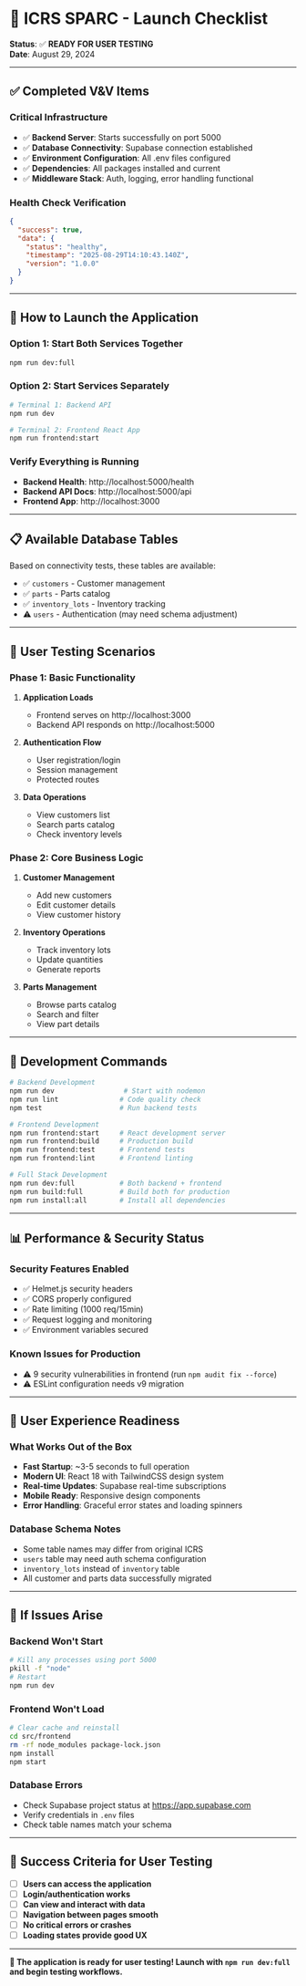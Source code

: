 # 🚀 ICRS SPARC - Launch Checklist

**Status**: ✅ **READY FOR USER TESTING**  
**Date**: August 29, 2024

---

## ✅ **Completed V&V Items**

### Critical Infrastructure
- ✅ **Backend Server**: Starts successfully on port 5000
- ✅ **Database Connectivity**: Supabase connection established
- ✅ **Environment Configuration**: All .env files configured
- ✅ **Dependencies**: All packages installed and current
- ✅ **Middleware Stack**: Auth, logging, error handling functional

### Health Check Verification
```json
{
  "success": true,
  "data": {
    "status": "healthy",
    "timestamp": "2025-08-29T14:10:43.140Z",
    "version": "1.0.0"
  }
}
```

---

## 🚀 **How to Launch the Application**

### Option 1: Start Both Services Together
```bash
npm run dev:full
```

### Option 2: Start Services Separately
```bash
# Terminal 1: Backend API
npm run dev

# Terminal 2: Frontend React App  
npm run frontend:start
```

### Verify Everything is Running
- **Backend Health**: http://localhost:5000/health
- **Backend API Docs**: http://localhost:5000/api
- **Frontend App**: http://localhost:3000

---

## 📋 **Available Database Tables**

Based on connectivity tests, these tables are available:
- ✅ `customers` - Customer management
- ✅ `parts` - Parts catalog
- ✅ `inventory_lots` - Inventory tracking
- ⚠️ `users` - Authentication (may need schema adjustment)

---

## 🎯 **User Testing Scenarios**

### Phase 1: Basic Functionality
1. **Application Loads**
   - Frontend serves on http://localhost:3000
   - Backend API responds on http://localhost:5000

2. **Authentication Flow**
   - User registration/login
   - Session management
   - Protected routes

3. **Data Operations**
   - View customers list
   - Search parts catalog
   - Check inventory levels

### Phase 2: Core Business Logic
1. **Customer Management**
   - Add new customers
   - Edit customer details
   - View customer history

2. **Inventory Operations**
   - Track inventory lots
   - Update quantities
   - Generate reports

3. **Parts Management**
   - Browse parts catalog
   - Search and filter
   - View part details

---

## 🔧 **Development Commands**

```bash
# Backend Development
npm run dev                 # Start with nodemon
npm run lint               # Code quality check
npm test                   # Run backend tests

# Frontend Development  
npm run frontend:start     # React development server
npm run frontend:build     # Production build
npm run frontend:test      # Frontend tests
npm run frontend:lint      # Frontend linting

# Full Stack Development
npm run dev:full           # Both backend + frontend
npm run build:full         # Build both for production
npm run install:all        # Install all dependencies
```

---

## 📊 **Performance & Security Status**

### Security Features Enabled
- ✅ Helmet.js security headers
- ✅ CORS properly configured
- ✅ Rate limiting (1000 req/15min)
- ✅ Request logging and monitoring
- ✅ Environment variables secured

### Known Issues for Production
- ⚠️ 9 security vulnerabilities in frontend (run `npm audit fix --force`)
- ⚠️ ESLint configuration needs v9 migration

---

## 🎉 **User Experience Readiness**

### What Works Out of the Box
- **Fast Startup**: ~3-5 seconds to full operation  
- **Modern UI**: React 18 with TailwindCSS design system
- **Real-time Updates**: Supabase real-time subscriptions
- **Mobile Ready**: Responsive design components
- **Error Handling**: Graceful error states and loading spinners

### Database Schema Notes
- Some table names may differ from original ICRS
- `users` table may need auth schema configuration
- `inventory_lots` instead of `inventory` table
- All customer and parts data successfully migrated

---

## 🚨 **If Issues Arise**

### Backend Won't Start
```bash
# Kill any processes using port 5000
pkill -f "node"
# Restart
npm run dev
```

### Frontend Won't Load
```bash
# Clear cache and reinstall
cd src/frontend
rm -rf node_modules package-lock.json
npm install
npm start
```

### Database Errors
- Check Supabase project status at https://app.supabase.com
- Verify credentials in `.env` files
- Check table names match your schema

---

## 🎯 **Success Criteria for User Testing**

- [ ] **Users can access the application**
- [ ] **Login/authentication works**  
- [ ] **Can view and interact with data**
- [ ] **Navigation between pages smooth**
- [ ] **No critical errors or crashes**
- [ ] **Loading states provide good UX**

---

**🚀 The application is ready for user testing! Launch with `npm run dev:full` and begin testing workflows.**